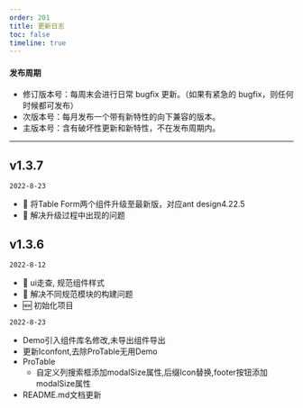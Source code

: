 ```yaml
---
order: 201
title: 更新日志
toc: false
timeline: true
---
```


#### 发布周期

- 修订版本号：每周末会进行日常 bugfix 更新。（如果有紧急的 bugfix，则任何时候都可发布）
- 次版本号：每月发布一个带有新特性的向下兼容的版本。
- 主版本号：含有破坏性更新和新特性，不在发布周期内。

---
## v1.3.7
`2022-8-23`
- 💄 将Table Form两个组件升级至最新版，对应ant design4.22.5
- 🐞 解决升级过程中出现的问题

## v1.3.6

`2022-8-12`
- 💄 ui走查, 规范组件样式
- 🐞 解决不同规范模块的构建问题
- 🆕 初始化项目

`2022-8-23`
- Demo引入组件库名修改,未导出组件导出
- 更新Iconfont,去除ProTable无用Demo
- ProTable
    - 自定义列搜索框添加modalSize属性,后缀Icon替换,footer按钮添加modalSize属性
- README.md文档更新